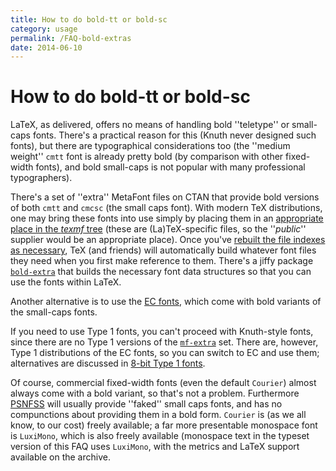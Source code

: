 ```yaml
---
title: How to do bold-tt or bold-sc
category: usage
permalink: /FAQ-bold-extras
date: 2014-06-10
---
```


# How to do bold-tt or bold-sc

LaTeX, as delivered, offers no means of handling bold ''teletype''
or small-caps fonts.  There's a practical reason for this (Knuth never
designed such fonts), but there are typographical considerations too
(the ''medium weight'' `cmtt` font is already pretty bold (by
comparison with other fixed-width fonts), and bold small-caps is not
popular with many professional typographers).

There's a set of ''extra'' MetaFont files on CTAN that provide bold
versions of both `cmtt` and `cmcsc` (the small caps font).  With
modern TeX distributions, one may bring these fonts into use simply
by placing them in an 
[appropriate place in the _texmf_ tree](FAQ-install-where.md)
(these are (La)TeX-specific files, so the ''_public_'' supplier
would be an appropriate place).  Once you've 
[rebuilt the file indexes as necessary](FAQ-inst-wlcf.md),
TeX (and friends) will automatically build whatever font files they
need when you first make reference to them.  There's a jiffy package
[`bold-extra`](https://ctan.org/pkg/bold-extra) that builds the necessary font data structures
so that you can use the fonts within LaTeX.

Another alternative is to use the [EC fonts](FAQ-ECfonts.md),
which come with bold variants of the small-caps fonts.

If you need to use Type&nbsp;1 fonts, you can't proceed with Knuth-style
fonts, since there are no Type&nbsp;1 versions of the [`mf-extra`](https://ctan.org/pkg/cm-mf-extra-bold)
set.  There are, however, Type&nbsp;1 distributions of the EC&nbsp;fonts, so you
can switch to EC and use them; alternatives are discussed in
[8-bit Type&nbsp;1 fonts](FAQ-type1T1.md).

Of course, commercial fixed-width fonts (even the default
`Courier`) almost always come with a bold variant, so that's
not a problem.  Furthermore [PSNFSS](FAQ-usepsfont.md)
will usually provide ''faked'' small caps fonts, and has no
compunctions about providing them in a bold form.  `Courier`
is (as we all know, to our cost) freely available; a far more
presentable monospace font is `LuxiMono`, which is also
freely available (monospace text in the typeset version of this
FAQ uses `LuxiMono`, with the metrics and LaTeX
support available on the archive.

